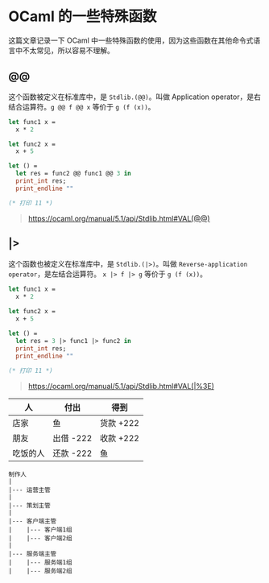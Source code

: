 # OCaml 的一些特殊函数

这篇文章记录一下 OCaml 中一些特殊函数的使用，因为这些函数在其他命令式语言中不太常见，所以容易不理解。

## @@

这个函数被定义在标准库中，是 `Stdlib.(@@)`。叫做 Application operator，是右结合运算符。`g @@ f @@ x` 等价于 `g (f (x))`。

```ocaml
let func1 x =
  x * 2

let func2 x =
  x + 5

let () =
  let res = func2 @@ func1 @@ 3 in
  print_int res;
  print_endline ""

(* 打印 11 *)
```

> https://ocaml.org/manual/5.1/api/Stdlib.html#VAL(@@)

## |>

这个函数也被定义在标准库中，是 `Stdlib.(|>)`。叫做 `Reverse-application operator`，是左结合运算符。 `x |> f |> g` 等价于 `g (f (x))`。

```ocaml
let func1 x =
  x * 2

let func2 x =
  x + 5

let () =
  let res = 3 |> func1 |> func2 in
  print_int res;
  print_endline ""
  
(* 打印 11 *)
```

> https://ocaml.org/manual/5.1/api/Stdlib.html#VAL(|%3E)



| 人       | 付出      | 得到      |
| -------- | --------- | --------- |
| 店家     | 鱼        | 货款 +222 |
| 朋友     | 出借 -222 | 收款 +222 |
| 吃饭的人 | 还款 -222 | 鱼        |



```
制作人
|
|--- 运营主管
|
|--- 策划主管
|
|--- 客户端主管
|    |--- 客户端1组
|    |--- 客户端2组
|
|--- 服务端主管
|    |--- 服务端1组
|    |--- 服务端2组
```

